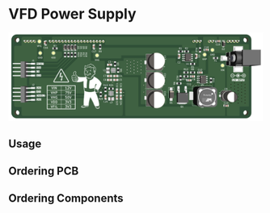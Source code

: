 # VFD Power Supply
![Render Bottom](img/render_bottom.png)

## Usage
## Ordering PCB
## Ordering Components
